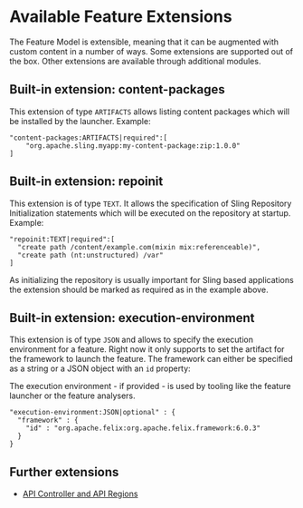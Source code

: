 # Available Feature Extensions

The Feature Model is extensible, meaning that it can be augmented with custom content in a number of ways. Some extensions are supported out of the box. Other extensions are available through additional modules.

## Built-in extension: content-packages

This extension of type `ARTIFACTS` allows listing content packages which will
be installed by the launcher. Example:

```
"content-packages:ARTIFACTS|required":[
    "org.apache.sling.myapp:my-content-package:zip:1.0.0"
]
```

## Built-in extension: repoinit

This extension is of type `TEXT`. It allows the specification of Sling Repository
Initialization statements which will be executed on the repository at startup.
Example:

```
"repoinit:TEXT|required":[
  "create path /content/example.com(mixin mix:referenceable)",
  "create path (nt:unstructured) /var"
]
```

As initializing the repository is usually important for Sling based applications
the extension should be marked as required as in the example above.

## Built-in extension: execution-environment

This extension is of type `JSON` and allows to specify the execution environment for a feature.
Right now it only supports to set the artifact for the framework to launch the feature. The framework can either be specified as a string or a JSON object with an `id` property:

The execution environment - if provided - is used by tooling like the feature launcher or the feature analysers.

```
"execution-environment:JSON|optional" : {
  "framework" : {
    "id" : "org.apache.felix:org.apache.felix.framework:6.0.3"
  }
}
```


## Further extensions

* [API Controller and API Regions](https://github.com/apache/sling-org-apache-sling-feature-extension-apiregions/blob/master/docs/api-regions.md)
